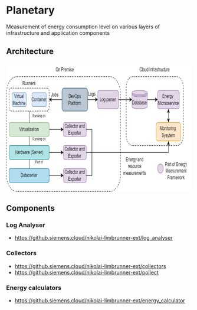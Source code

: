 # Planetary
Measurement of energy consumption level on various layers of infrastructure and application components

## Architecture
<img src="architecture.png" alt="" style="height: 350px"/>

## Components 

### Log Analyser
- https://github.siemens.cloud/nikolai-limbrunner-ext/log_analyser

### Collectors
- https://github.siemens.cloud/nikolai-limbrunner-ext/collectors
- https://github.siemens.cloud/nikolai-limbrunner-ext/pollect

### Energy calculators
- https://github.siemens.cloud/nikolai-limbrunner-ext/energy_calculator